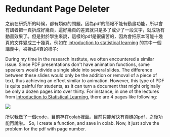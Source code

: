 # Redundant Page Deleter

之前在研究所的時候，都有類似的問題。因為pdf的簡報不能有動畫功能，所以會有講者把一頁拆成好幾頁，這好幾頁的差異就只是多了或少了一段文字，就成功有動畫效果了。但是對於學生來說，這樣的pdf是很痛苦的，因為會把原本可能十幾頁的文件變成三十幾頁。例如在 [introduction to statistical learning](https://www.statlearning.com/) 的其中一個講義中，被拆成4頁的樣子:

During my time in the research institute, we often encountered a similar issue. Since PDF presentations don't have animation functions, some speakers would divide a single slide into several slides. The difference between these slides would only be the addition or removal of a piece of text, thus achieving an effect similar to animation. However, this type of PDF is quite painful for students, as it can turn a document that might originally be only a dozen pages into over thirty. For instance, in one of the lectures from [Introduction to Statistical Learning](https://www.statlearning.com/), there are 4 pages like following:

![](https://static.coderbridge.com/img/ar851060/0912c9bee8284ace89eae41938ae0de3.gif)

所以我做了一個code，目前存在colab裡面。目前只能解決有頁碼的pdf，之後功能再說啦。
So, I create a function, and save in colab. Now, it just solve the problem for the pdf with page number.
